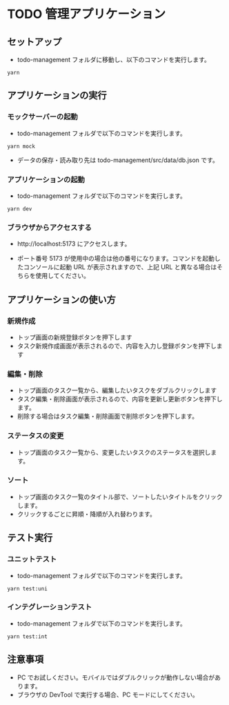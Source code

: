 # TODO 管理アプリケーション

## セットアップ

- todo-management フォルダに移動し、以下のコマンドを実行します。

```
yarn
```

## アプリケーションの実行

### モックサーバーの起動

- todo-management フォルダで以下のコマンドを実行します。

```
yarn mock
```

- データの保存・読み取り先は todo-management/src/data/db.json です。

### アプリケーションの起動

- todo-management フォルダで以下のコマンドを実行します。

```
yarn dev
```

### ブラウザからアクセスする

- http://localhost:5173 にアクセスします。

- ポート番号 5173 が使用中の場合は他の番号になります。コマンドを起動したコンソールに起動 URL が表示されますので、上記 URL と異なる場合はそちらを使用してください。

## アプリケーションの使い方

### 新規作成

- トップ画面の新規登録ボタンを押下します
- タスク新規作成画面が表示されるので、内容を入力し登録ボタンを押下します

### 編集・削除

- トップ画面のタスク一覧から、編集したいタスクをダブルクリックします
- タスク編集・削除画面が表示されるので、内容を更新し更新ボタンを押下します。
- 削除する場合はタスク編集・削除画面で削除ボタンを押下します。

### ステータスの変更

- トップ画面のタスク一覧から、変更したいタスクのステータスを選択します。

### ソート

- トップ画面のタスク一覧のタイトル部で、ソートしたいタイトルをクリックします。
- クリックするごとに昇順・降順が入れ替わります。

## テスト実行

### ユニットテスト

- todo-management フォルダで以下のコマンドを実行します。

```
yarn test:uni
```

### インテグレーションテスト

- todo-management フォルダで以下のコマンドを実行します。

```
yarn test:int
```

## 注意事項

- PC でお試しください。モバイルではダブルクリックが動作しない場合があります。
- ブラウザの DevTool で実行する場合、PC モードにしてください。
